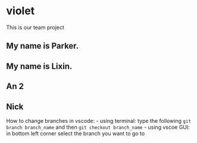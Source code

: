 # violet

This is our team project


## My name is Parker.


## My name is Lixin.

## An 2

## Nick


How to change branches in vscode:
    - using terminal: type the following `git branch branch_name` and then `git checkout branch_name`
    - using vscoe GUI: in bottom left corner select the branch you want to go to
    
    